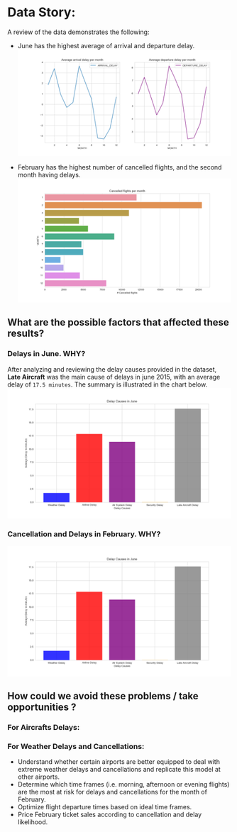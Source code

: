 # Data Story:

A review of the data demonstrates the following:
- June has the highest average of arrival and departure delay.
![Months delays](./Charts/months_delays.png)

- February has the highest number of cancelled flights, and the second month having delays.
![Cancelled Flights](./Charts/cancellation_causes.png)

## What are the possible factors that affected these results?

### Delays in June. WHY?
After analyzing and reviewing the delay causes provided in the dataset, **Late Aircraft** was the main cause of  delays in june 2015, with an average delay of `17.5 minutes`. The summary is illustrated in the chart below.
![June Delays](./Charts/june_delay_reasons.png)

### Cancellation and Delays in February. WHY?
![June Delays](./Charts/june_delay_reasons.png)

## How could we avoid these problems / take opportunities ?
### For Aircrafts Delays:

### For Weather Delays and Cancellations:
- Understand whether certain airports are better equipped to deal with extreme weather delays and cancellations and replicate this model at other airports.
- Determine which time frames (i.e. morning, afternoon or evening flights) are the most at risk for delays and cancellations for the month of February.
- Optimize flight departure times based on ideal time frames.
- Price February ticket sales according to cancellation and delay likelihood.

